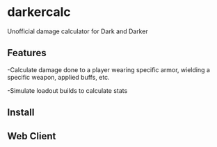 # darkercalc
Unofficial damage calculator for Dark and Darker

Features
---
-Calculate damage done to a player wearing specific armor, wielding a specific weapon, applied buffs, etc.

-Simulate loadout builds to calculate stats

Install
---

Web Client
---

